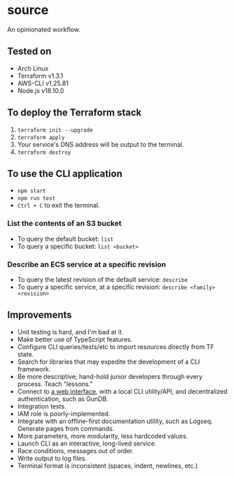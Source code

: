 # source
An opinionated workflow.

## Tested on
- Arch Linux
- Terraform v1.3.1
- AWS-CLI v1.25.81
- Node.js v18.10.0

## To deploy the Terraform stack

1. `terraform init --upgrade`
2. `terraform apply`
3. Your service's DNS address will be output to the terminal.
4. `terraform destroy`

## To use the CLI application

- `npm start`
- `npm run test`
- `Ctrl + C` to exit the terminal.

### List the contents of an S3 bucket

- To query the default bucket: `list`
- To query a specific bucket: `list <bucket>`

### Describe an ECS service at a specific revision

- To query the latest revision of the default service: `describe`
- To query a specific service, at a specific revision: `describe <family> <revision>`

## Improvements
- Unit testing is hard, and I'm bad at it.
- Make better use of TypeScript features.
- Configure CLI queries/tests/etc to import resources directly from TF state.
- Search for libraries that may expedite the development of a CLI framework.
- Be more descriptive; hand-hold junior developers through every process. Teach "lessons."
- Connect to [a web interface](https://thesource.fm), with a local CLI utility/API, and decentralized authentication, such as GunDB.
- Integration tests.
- IAM role is poorly-implemented.
- Integrate with an offline-first documentation utility, such as Logseq. Generate pages from commands.
- More parameters, more modularity, less hardcoded values.
- Launch CLI as an interactive, long-lived service.
- Race conditions, messages out of order.
- Write output to log files.
- Terminal format is inconsistent (spaces, indent, newlines, etc.)